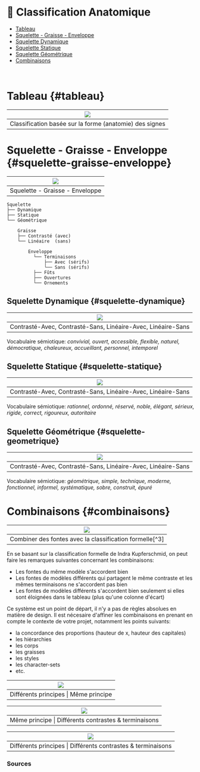 # 🦴 Classification Anatomique

- [Tableau](#tableau)
- [Squelette - Graisse - Enveloppe](#squelette-graisse-enveloppe)
- [Squelette Dynamique](#squelette-dynamique)
- [Squelette Statique](#squelette-statique)
- [Squelette Géométrique](#squelette-geometrique)
- [Combinaisons](#combinaisons)
  
&nbsp;

# Tableau {#tableau}

|![](links/Era_Typ_Class_01.jpg) |
|:---:|
| Classification basée sur la forme (anatomie) des signes | 

# Squelette - Graisse - Enveloppe {#squelette-graisse-enveloppe}

|![](links/1-Anatomique.gif) |
|:---:|
| Squelette - Graisse - Enveloppe           |

```
Squelette
├── Dynamique
├── Statique
└── Géométrique

    Graisse
    ├── Contrasté (avec)
    └── Linéaire  (sans)

        Enveloppe
          └── Terminaisons
              ├── Avec (sérifs)
              └── Sans (sérifs)
          ├── Fûts
          ├── Ouvertures
          └── Ornements
```

## Squelette Dynamique {#squelette-dynamique}

|![](links/Typo_Classification_1_dynamique.gif) |
|:---:|
| Contrasté-Avec, Contrasté-Sans, Linéaire-Avec, Linéaire-Sans           |

Vocabulaire sémiotique:
*convivial, ouvert, accessible, flexible, naturel, démocratique, chaleureux, accueillant, personnel, intemporel*

## Squelette Statique {#squelette-statique}

|![](links/Typo_Classification_2_statique.gif) |
|:---:|
| Contrasté-Avec, Contrasté-Sans, Linéaire-Avec, Linéaire-Sans           |

Vocabulaire sémiotique:
*rationnel, ordonné, réservé, noble, élégant, sérieux, rigide, correct, rigoureux, autoritaire*

## Squelette Géométrique {#squelette-geometrique}

|![](links/Typo_Classification_3_geometrique.gif) |
|:---:|
| Contrasté-Avec, Contrasté-Sans, Linéaire-Avec, Linéaire-Sans           |

Vocabulaire sémiotique:
*géométrique, simple, technique, moderne, fonctionnel, informel, systématique, sobre, construit, épuré*

# Combinaisons {#combinaisons}

|![](links/Pair_Fonts.gif) |
|:---:|
| Combiner des fontes avec la classification formelle[^3]           |

En se basant sur la classification formelle de Indra Kupferschmid, on peut faire les remarques suivantes concernant les combinaisons:

- Les fontes du même modèle s'accordent bien
- Les fontes de modèles différents qui partagent le même contraste et les mêmes terminaisons ne s'accordent pas bien
- Les fontes de modèles différents s'accordent bien seulement si elles sont éloignées dans le tableau (plus qu'une colonne d'écart)

Ce système est un point de départ, il n'y a pas de règles absolues en matière de design. Il est nécesaire d'affiner les combinaisons en prenant en compte le contexte de votre projet, notamment les points suivants:

- la concordance des proportions (hauteur de x, hauteur des capitales)
- les hiérarchies
- les corps
- les graisses
- les styles
- les character-sets
- etc.

|![](links/Typo_Classification_13b1.gif) |
|:---:|
| Différents principes \| Même principe           |

|![](links/Typo_Classification_13b2.gif) |
|:---:|
| Même principe  \| Différents contrastes & terminaisons           |

|![](links/Typo_Classification_13b3.gif) |
|:---:|
| Différents principes \| Différents contrastes & terminaisons           |



### Sources

<!-- - **Prénom Nom**  
  *Titre*, 0000 -->

<!-- [^1]: Adrian Frutiger, *Type, Sign, Symbol*, 1980 -->


